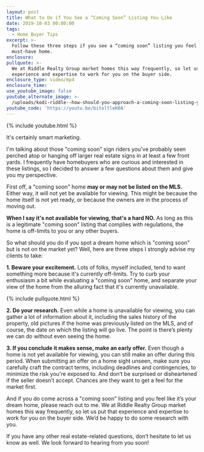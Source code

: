 ```yaml
---
layout: post
title: What to Do if You See a “Coming Soon” Listing You Like
date: 2019-10-03 00:00:00
tags:
  - Home Buyer Tips
excerpt: >-
  Follow these three steps if you see a “coming soon” listing you feel is a
  must-have home.
enclosure:
pullquote: >-
  We at Riddle Realty Group market homes this way frequently, so let us put that
  experience and expertise to work for you on the buyer side.
enclosure_type: video/mp4
enclosure_time:
use_youtube_image: false
youtube_alternate_image: >-
  /uploads/kodi-riddle--how-should-you-approach-a-coming-soon-listing-youtube.jpg
youtube_code: 'https://youtu.be/bitoltleK0A'
---
```


{% include youtube.html %}

It's certainly smart marketing.

I'm talking about those "coming soon" sign riders you've probably seen perched atop or hanging off larger real estate signs in at least a few front yards. I frequently have homebuyers who are curious and interested in these listings, so I decided to answer a few questions about them and give you my perspective.

First off, a "coming soon" home **may or may not be listed on the MLS.** Either way, it will not yet be available for viewing. This might be because the home itself is not yet ready, or because the owners are in the process of moving out.

**When I say it's not available for viewing, that's a hard NO.** As long as this is a legitimate "coming soon" listing that complies with regulations, the home is off-limits to you or any other buyers.

So what should you do if you spot a dream home which is "coming soon" but is not on the market yet? Well, here are three steps I strongly advise my clients to take: &nbsp;

**1\. Beware your excitement.** Lots of folks, myself included, tend to want something more because it's currently off-limits. Try to curb your enthusiasm a bit while evaluating a "coming soon" home, and separate your view of the home from the alluring fact that it's currently unavailable.

{% include pullquote.html %}

**2\. Do your research.** Even while a home is unavailable for viewing, you can gather a lot of information about it, including the sales history of the property, old pictures if the home was previously listed on the MLS, and of course, the date on which the listing will go live. The point is there’s plenty we can do without even seeing the home.&nbsp;

**3\. If you conclude it makes sense, make an early offer.** Even though a home is not yet available for viewing, you can still make an offer during this period. When submitting an offer on a home sight unseen, make sure you carefully craft the contract terms, including deadlines and contingencies, to minimize the risk you're exposed to. And don’t be surprised or disheartened if the seller doesn’t accept. Chances are they want to get a feel for the market first.&nbsp;

And if you do come across a "coming soon" listing and you feel like it’s your dream home, please reach out to me. We at Riddle Realty Group market homes this way frequently, so let us put that experience and expertise to work for you on the buyer side. We’d be happy to do some research with you.&nbsp;

If you have any other real estate-related questions, don’t hesitate to let us know as well. We look forward to hearing from you soon\!